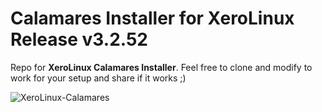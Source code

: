 # Calamares Installer for XeroLinux Release v3.2.52

Repo for **XeroLinux Calamares Installer**. Feel free to clone and modify to work for your setup and share if it works ;)

![XeroLinux-Calamares](https://i.imgur.com/7gEBjJm.png)
